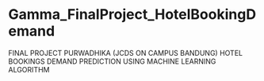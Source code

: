 # Gamma_FinalProject_HotelBookingDemand
FINAL PROJECT PURWADHIKA (JCDS ON CAMPUS BANDUNG) HOTEL BOOKINGS DEMAND PREDICTION USING MACHINE LEARNING ALGORITHM
